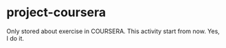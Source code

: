 # project-coursera
Only stored about exercise in COURSERA.
This activity start from now. Yes, I do it.
